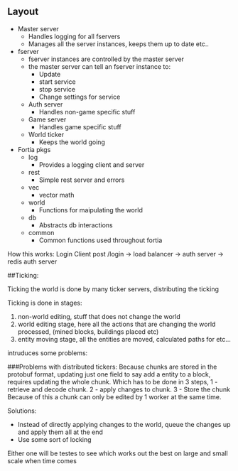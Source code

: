 ## Layout
 - Master server
    + Handles logging for all fservers
    + Manages all the server instances, keeps them up to date etc..
 - fserver
     + fserver instances are controlled by the master server
     + the master server can tell an fserver instance to:
         * Update
         * start service
         * stop service
         * Change settings for service
     + Auth server
        + Handles non-game specific stuff
     + Game server
        + Handles game specific stuff
     + World ticker
        + Keeps the world going
 - Fortia pkgs
    + log
        * Provides a logging client and server
    + rest
        * Simple rest server and errors
    + vec
        * vector math
    + world
        * Functions for maipulating the world
    + db
        * Abstracts db interactions
    + common   
        * Common functions used throughout fortia

How this works:
Login
Client post /login -> load balancer -> auth server -> redis auth server


##Ticking:

Ticking the world is done by many ticker servers, distributing the ticking 

Ticking is done in stages:

1. non-world editing, stuff that does not change the world
2. world editing stage, here all the actions that are changing the world processed, (mined blocks, buildings placed etc)
3. entity moving stage, all the entities are moved, calculated paths for etc...


intruduces some problems:

###Problems with distributed tickers:
Because chunks are stored in the protobuf format, updating just one field to say add a entity to a block, requires updating the whole chunk. Which has to be done in 3 steps, 1 - retrieve and decode chunk. 2 - apply changes to chunk. 3 - Store the chunk
Because of this a chunk can only be edited by 1 worker at the same time.

Solutions: 
    
- Instead of directly applying changes to the world, queue the changes up and apply them all at the end
- Use some sort of locking

Either one will be testes to see which works out the best on large and small scale when time comes